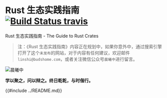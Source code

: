 # Rust 生态实践指南 &emsp; [![Build Status travis]][travis]

Rust 生态实践指南 - The Guide to Rust Crates

[Build Status travis]: https://api.travis-ci.com/zzy/crate-guide.svg?branch=master
[travis]: https://travis-ci.com/zzy/crate-guide

> 注：《Rust 生态实践指南》内容正在规划中，如果你意外中，通过搜索引擎打开了这个`未发布`的网站，对于内容有任何建议，欢迎邮件 `linshi@budshome.com`，或者关注微信公众号`晨曦中`进行留言。

![晨曦中](css/cxz.png)

**学以聚之，问以辩之。终日乾乾，与时偕行。**

{{#include ../README.md}}
